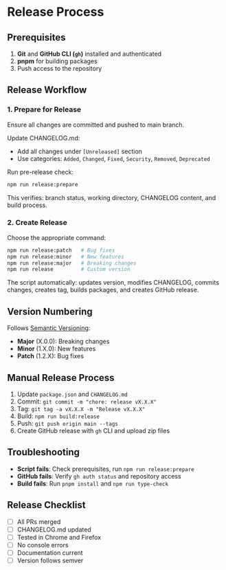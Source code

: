 # Release Process

## Prerequisites

1. **Git** and **GitHub CLI (`gh`)** installed and authenticated
2. **pnpm** for building packages
3. Push access to the repository

## Release Workflow

### 1. Prepare for Release

Ensure all changes are committed and pushed to main branch.

Update CHANGELOG.md:
- Add all changes under `[Unreleased]` section
- Use categories: `Added`, `Changed`, `Fixed`, `Security`, `Removed`, `Deprecated`

Run pre-release check:
```bash
npm run release:prepare
```

This verifies: branch status, working directory, CHANGELOG content, and build process.

### 2. Create Release

Choose the appropriate command:

```bash
npm run release:patch   # Bug fixes
npm run release:minor   # New features
npm run release:major   # Breaking changes
npm run release         # Custom version
```

The script automatically: updates version, modifies CHANGELOG, commits changes, creates tag, builds packages, and creates GitHub release.

## Version Numbering

Follows [Semantic Versioning](https://semver.org/):
- **Major** (X.0.0): Breaking changes
- **Minor** (1.X.0): New features
- **Patch** (1.2.X): Bug fixes

## Manual Release Process

1. Update `package.json` and `CHANGELOG.md`
2. Commit: `git commit -m "chore: release vX.X.X"`
3. Tag: `git tag -a vX.X.X -m "Release vX.X.X"`
4. Build: `npm run build:release`
5. Push: `git push origin main --tags`
6. Create GitHub release with `gh` CLI and upload zip files

## Troubleshooting

- **Script fails**: Check prerequisites, run `npm run release:prepare`
- **GitHub fails**: Verify `gh auth status` and repository access
- **Build fails**: Run `pnpm install` and `npm run type-check`

## Release Checklist

- [ ] All PRs merged
- [ ] CHANGELOG.md updated
- [ ] Tested in Chrome and Firefox
- [ ] No console errors
- [ ] Documentation current
- [ ] Version follows semver